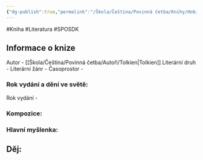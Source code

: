 ```yaml
---
{"dg-publish":true,"permalink":"/Škola/Čeština/Povinná četba/Knihy/Hobit/"}
---
```


#Kniha #Literatura #SPOSDK
## Informace o knize
Autor - [[Škola/Čeština/Povinná četba/Autoři/Tolkien\|Tolkien]]
Literární druh - 
Literární žánr - 
Časoprostor -
### Rok vydání a dění ve světě:
Rok vydání -
### Kompozice: 

### Hlavní myšlenka:

## Děj: